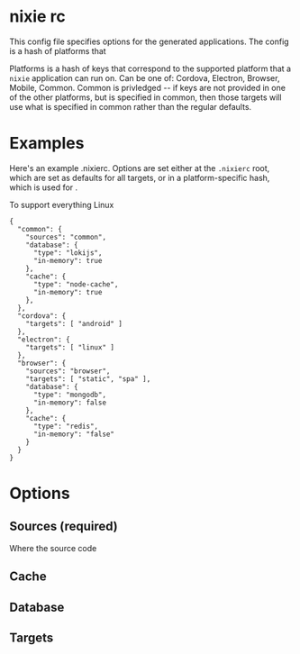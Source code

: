 # nixie rc

This config file specifies options for the generated applications.  The config is a hash of platforms that

Platforms is a hash of keys that correspond to the supported platform that a `nixie` application can run on.  Can be one of: Cordova, Electron, Browser, Mobile, Common.  Common is privledged -- if keys are not provided in one of the other platforms, but is specified in common, then those targets will use what is specified in common rather than the regular defaults.

# Examples

Here's an example .nixierc.  Options are set either at the `.nixierc` root, which are set as defaults for all targets, or in a platform-specific hash, which is used for .

To support everything Linux

    {
      "common": {
        "sources": "common",
        "database": {
          "type": "lokijs",
          "in-memory": true
        },
        "cache": {
          "type": "node-cache",
          "in-memory": true
        },
      },
      "cordova": {
        "targets": [ "android" ]
      },
      "electron": {
        "targets": [ "linux" ]
      },
      "browser": {
        "sources": "browser",
        "targets": [ "static", "spa" ],
        "database": {
          "type": "mongodb",
          "in-memory": false
        },
        "cache": {
          "type": "redis",
          "in-memory": "false"
        }
      }
    }


# Options

## Sources (required)

Where the source code

## Cache

## Database

## Targets
